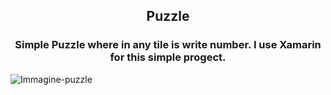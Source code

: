 <h2 align="center">Puzzle</h2>

<h3 align="center">Simple Puzzle where in any tile is write number. I use Xamarin for this simple progect.</h3>


![Immagine-puzzle](https://user-images.githubusercontent.com/52591976/108697647-6aace700-7503-11eb-87d1-afabfd62046a.png)

